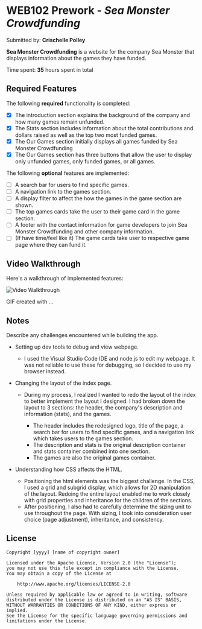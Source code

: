 # WEB102 Prework - *Sea Monster Crowdfunding*

Submitted by: **Crischelle Polley**

**Sea Monster Crowdfunding** is a website for the company Sea Monster that displays information about the games they have funded.

Time spent: **35** hours spent in total

## Required Features

The following **required** functionality is completed:

* [x] The introduction section explains the background of the company and how many games remain unfunded.
* [x] The Stats section includes information about the total contributions and dollars raised as well as the top two most funded games.
* [x] The Our Games section initially displays all games funded by Sea Monster Crowdfunding
* [x] The Our Games section has three buttons that allow the user to display only unfunded games, only funded games, or all games.

The following **optional** features are implemented:

<!-- * [ ] List anything else that you can get done to improve the app functionality! -->
* [ ] A search bar for users to find specific games.
* [ ] A navigation link to the games section.
* [ ] A display filter to affect the how the games in the game section are shown.
* [ ] The top games cards take the user to their game card in the game section.
* [ ] A footer with the contact information for game developers to join Sea Monster Crowdfunding and other company information.
* [ ] (If have time/feel like it) The game cards take user to respective game page where they can fund it.

## Video Walkthrough

Here's a walkthrough of implemented features:

<img src='http://i.imgur.com/link/to/your/gif/file.gif' title='Video Walkthrough' width='' alt='Video Walkthrough' />

<!-- Replace this with whatever GIF tool you used! -->
GIF created with ...  
<!-- Recommended tools:
[Kap](https://getkap.co/) for macOS
[ScreenToGif](https://www.screentogif.com/) for Windows
[peek](https://github.com/phw/peek) for Linux. -->

## Notes

Describe any challenges encountered while building the app.
* Setting up dev tools to debug and view webpage.
    * I used the Visual Studio Code IDE and node.js to edit my webpage. It was not reliable to use these for debugging, so I decided to use my browser instead.

* Changing the layout of the index page.
    * During my process, I realized I wanted to redo the layout of the index to better implement the layout I designed.
      I had broken down the layout to 3 sections: the header, the company's description and information (stats), and the games.
      
        * The header includes the redesigned logo, title of the page, a search bar for users to find specific games, and a navigation link which takes users
    to the games section.
        * The description and stats is the original description container and stats container combined into one section.
        * The games are also the original games container.

* Understanding how CSS affects the HTML.
    * Positioning the html elements was the biggest challenge. In the CSS, I used a grid and subgrid display, which allows for 2D manipulation of the layout.
  Redoing the entire layout enabled me to work closely with grid properties and inheritance for the children of the sections.
    * After positioning, I also had to carefully determine the sizing unit to use throughout the page. With sizing, I took into consideration user
  choice (page adjustment), inheritance, and consistency.

## License

    Copyright [yyyy] [name of copyright owner]

    Licensed under the Apache License, Version 2.0 (the "License");
    you may not use this file except in compliance with the License.
    You may obtain a copy of the License at

        http://www.apache.org/licenses/LICENSE-2.0

    Unless required by applicable law or agreed to in writing, software
    distributed under the License is distributed on an "AS IS" BASIS,
    WITHOUT WARRANTIES OR CONDITIONS OF ANY KIND, either express or implied.
    See the License for the specific language governing permissions and
    limitations under the License.
